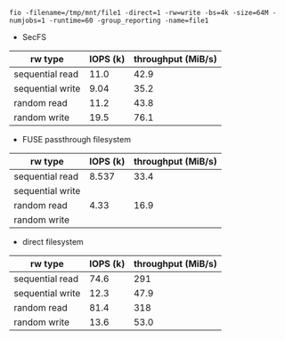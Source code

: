 `fio -filename=/tmp/mnt/file1 -direct=1 -rw=write -bs=4k -size=64M -numjobs=1 -runtime=60 -group_reporting -name=file1`

- SecFS

| rw type | IOPS (k) | throughput (MiB/s) |
| ---- | ---- | ---- |
| sequential read | 11.0 | 42.9 |
| sequential write | 9.04 | 35.2 |
| random read | 11.2 | 43.8 |
| random write | 19.5 | 76.1 |

- FUSE passthrough filesystem

| rw type | IOPS (k) | throughput (MiB/s) |
| ---- | ---- | ---- |
| sequential read | 8.537 | 33.4 |
| sequential write |  | |
| random read | 4.33 | 16.9 |
| random write | | |

- direct filesystem

| rw type | IOPS (k) | throughput (MiB/s) |
| ---- | ---- | ---- |
| sequential read | 74.6 | 291 |
| sequential write | 12.3 | 47.9 |
| random read | 81.4 | 318 |
| random write | 13.6 | 53.0 |
